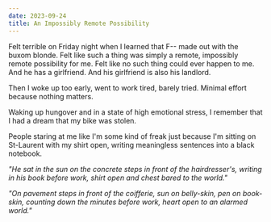 ```yaml
---
date: 2023-09-24
title: An Impossibly Remote Possibility
---
```


Felt terrible on Friday night when I learned that F-- made out with the buxom blonde. Felt like such a thing was simply a remote, impossibly remote possibility for me. Felt like no such thing could ever happen to me. And he has a girlfriend. And his girlfriend is also his landlord.

Then I woke up too early, went to work tired, barely tried. Minimal effort because nothing matters.

Waking up hungover and in a state of high emotional stress, I remember that I had a dream that my bike was stolen.

People staring at me like I'm some kind of freak just because I'm sitting on St-Laurent with my shirt open, writing meaningless sentences into a black notebook.

*"He sat in the sun on the concrete steps in front of the hairdresser's, writing in his book before work, shirt open and chest bared to the world."*

*"On pavement steps in front of the *coifferie*, sun on belly-skin, pen on book-skin, counting down the minutes before work, heart open to an alarmed world."*
